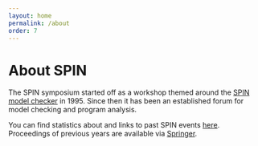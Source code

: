 ```yaml
---
layout: home
permalink: /about
order: 7
---
```


# About SPIN

The SPIN symposium started off as a workshop themed around the [SPIN model checker](https://en.wikipedia.org/wiki/SPIN_model_checker) in 1995.
Since then it has been an established forum for model checking and program analysis.

You can find statistics about and links to past SPIN events [here](https://spinroot.com/spin/Workshops/). Proceedings of previous years are available via [Springer](https://link.springer.com/conference/spin).
